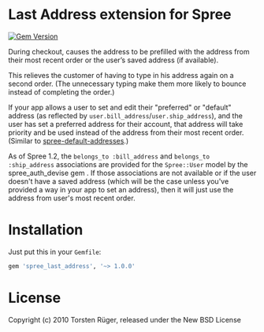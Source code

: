 Last Address extension for Spree
================================

[![Gem Version](https://badge.fury.io/rb/spree-last-address.png)](http://badge.fury.io/rb/spree-last-address)

During checkout, causes the address to be prefilled with the address from their most recent order or
the user’s saved address (if available).

This relieves the customer of having to type in his address again on a second order. (The
unnecessary typing make them more likely to bounce instead of completing the order.)

If your app allows a user to set and edit their "preferred" or "default" address (as reflected by
`user.bill_address`/`user.ship_address`), and the user has set a preferred address for their
account, that address will take priority and be used instead of the address from their most recent
order. (Similar to [spree-default-addresses](https://github.com/swistak/spree-default-addresses).)

As of Spree 1.2, the `belongs_to :bill_address` and `belongs_to :ship_address` associations are
provided for the `Spree::User` model by the spree_auth_devise gem .  If those associations are not
available or if the user doesn't have a saved address (which will be the case unless you've provided
a way in your app to set an address), then it will just use the address from user's most recent
order.

Installation
============

Just put this in your `Gemfile`:

```ruby
gem 'spree_last_address', '~> 1.0.0'
```

License
=======

Copyright (c) 2010 Torsten Rüger, released under the New BSD License
